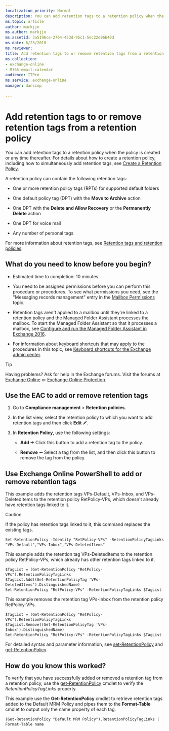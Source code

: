 ```yaml
---
localization_priority: Normal
description: You can add retention tags to a retention policy when the policy is created or any time thereafter. For details about how to create a retention policy, including how to simultaneously add retention tags, see Create a Retention Policy.
ms.topic: article
author: markjjo
ms.author: markjjo
ms.assetid: 3a5196ce-2764-453d-9bc1-5ec22d06b40d
ms.date: 6/23/2018
ms.reviewer: 
title: Add retention tags to or remove retention tags from a retention policy
ms.collection: 
- exchange-online
- M365-email-calendar
audience: ITPro
ms.service: exchange-online
manager: dansimp

---
```


# Add retention tags to or remove retention tags from a retention policy

You can add retention tags to a retention policy when the policy is created or any time thereafter. For details about how to create a retention policy, including how to simultaneously add retention tags, see [Create a Retention Policy](create-a-retention-policy.md).

A retention policy can contain the following retention tags:

- One or more retention policy tags (RPTs) for supported default folders

- One default policy tag (DPT) with the **Move to Archive** action

- One DPT with the **Delete and Allow Recovery** or the **Permanently Delete** action

- One DPT for voice mail

- Any number of personal tags

For more information about retention tags, see [Retention tags and retention policies](retention-tags-and-policies.md).

## What do you need to know before you begin?

- Estimated time to completion: 10 minutes.

- You need to be assigned permissions before you can perform this procedure or procedures. To see what permissions you need, see the "Messaging records management" entry in the [Mailbox Permissions](https://technet.microsoft.com/library/5b690bcb-c6df-4511-90e1-08ca91f43b37.aspx) topic.

- Retention tags aren't applied to a mailbox until they're linked to a retention policy and the Managed Folder Assistant processes the mailbox. To start the Managed Folder Assistant so that it processes a mailbox, see [Configure and run the Managed Folder Assistant in Exchange 2016](https://technet.microsoft.com/library/9fcfb9b6-bd24-4218-a163-bc599cd5476a.aspx).

- For information about keyboard shortcuts that may apply to the procedures in this topic, see [Keyboard shortcuts for the Exchange admin center](../../accessibility/keyboard-shortcuts-in-admin-center.md).

> [!TIP]
> Having problems? Ask for help in the Exchange forums. Visit the forums at [Exchange Online](https://go.microsoft.com/fwlink/p/?linkId=267542) or [Exchange Online Protection](https://go.microsoft.com/fwlink/p/?linkId=285351).

## Use the EAC to add or remove retention tags

1. Go to **Compliance management** \> **Retention policies**.

2. In the list view, select the retention policy to which you want to add retention tags and then click **Edit** ![Edit icon](../../media/ITPro_EAC_EditIcon.gif).

3. In **Retention Policy**, use the following settings:

   - **Add** ![Add Icon](../../media/ITPro_EAC_AddIcon.gif) Click this button to add a retention tag to the policy.

   - **Remove** ![Remove icon](../../media/ITPro_EAC_RemoveIcon.gif) Select a tag from the list, and then click this button to remove the tag from the policy.

## Use Exchange Online PowerShell to add or remove retention tags

This example adds the retention tags VPs-Default, VPs-Inbox, and VPs-DeletedItems to the retention policy RetPolicy-VPs, which doesn't already have retention tags linked to it.

> [!CAUTION]
> If the policy has retention tags linked to it, this command replaces the existing tags.

```
Set-RetentionPolicy -Identity "RetPolicy-VPs" -RetentionPolicyTagLinks "VPs-Default","VPs-Inbox","VPs-DeletedItems"
```

This example adds the retention tag VPs-DeletedItems to the retention policy RetPolicy-VPs, which already has other retention tags linked to it.

```
$TagList = (Get-RetentionPolicy "RetPolicy-VPs").RetentionPolicyTagLinks
$TagList.Add((Get-RetentionPolicyTag 'VPs-DeletedItems').DistinguishedName)
Set-RetentionPolicy "RetPolicy-VPs" -RetentionPolicyTagLinks $TagList
```

This example removes the retention tag VPs-Inbox from the retention policy RetPolicy-VPs.

```
$TagList = (Get-RetentionPolicy "RetPolicy-VPs").RetentionPolicyTagLinks
$TagList.Remove((Get-RetentionPolicyTag 'VPs-Inbox').DistinguishedName)
Set-RetentionPolicy "RetPolicy-VPs" -RetentionPolicyTagLinks $TagList
```

For detailed syntax and parameter information, see [set-RetentionPolicy](https://technet.microsoft.com/library/34fbc099-4f41-4f57-867c-ad1e08513c51.aspx) and [get-RetentionPolicy](https://technet.microsoft.com/library/7a05203e-894b-4109-9647-ca7afc44a08f.aspx).

## How do you know this worked?

To verify that you have successfully added or removed a retention tag from a retention policy, use the [get-RetentionPolicy](https://technet.microsoft.com/library/7a05203e-894b-4109-9647-ca7afc44a08f.aspx) cmdlet to verify the _RetentionPolicyTagLinks_ property.

This example use the **Get-RetentionPolicy** cmdlet to retrieve retention tags added to the Default MRM Policy and pipes them to the **Format-Table** cmdlet to output only the name property of each tag.

```
(Get-RetentionPolicy "Default MRM Policy").RetentionPolicyTagLinks | Format-Table name
```
